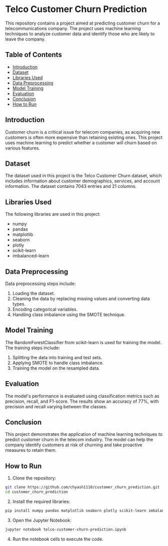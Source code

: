 # Telco Customer Churn Prediction

This repository contains a project aimed at predicting customer churn for a telecommunications company. The project uses machine learning techniques to analyze customer data and identify those who are likely to leave the company.

## Table of Contents

- [Introduction](#introduction)
- [Dataset](#dataset)
- [Libraries Used](#libraries-used)
- [Data Preprocessing](#data-preprocessing)
- [Model Training](#model-training)
- [Evaluation](#evaluation)
- [Conclusion](#conclusion)
- [How to Run](#how-to-run)

## Introduction

Customer churn is a critical issue for telecom companies, as acquiring new customers is often more expensive than retaining existing ones. This project uses machine learning to predict whether a customer will churn based on various features.

## Dataset

The dataset used in this project is the Telco Customer Churn dataset, which includes information about customer demographics, services, and account information. The dataset contains 7043 entries and 21 columns.

## Libraries Used

The following libraries are used in this project:

- numpy
- pandas
- matplotlib
- seaborn
- plotly
- scikit-learn
- imbalanced-learn

## Data Preprocessing

Data preprocessing steps include:

1. Loading the dataset.
2. Cleaning the data by replacing missing values and converting data types.
3. Encoding categorical variables.
4. Handling class imbalance using the SMOTE technique.

## Model Training

The RandomForestClassifier from scikit-learn is used for training the model. The training steps include:

1. Splitting the data into training and test sets.
2. Applying SMOTE to handle class imbalance.
3. Training the model on the resampled data.

## Evaluation

The model's performance is evaluated using classification metrics such as precision, recall, and F1-score. The results show an accuracy of 77%, with precision and recall varying between the classes.

## Conclusion

This project demonstrates the application of machine learning techniques to predict customer churn in the telecom industry. The model can help the company identify customers at risk of churning and take proactive measures to retain them.

## How to Run

1. Clone the repository:

```bash
git clone https://github.com/chyash1110/customer_churn_prediction.git
cd customer_churn_prediction
```

2. Install the required libraries:

```bash
pip install numpy pandas matplotlib seaborn plotly scikit-learn imbalanced-learn
```

3. Open the Jupyter Notebook:

```bash
jupyter notebook telco-customer-churn-prediction.ipynb
```

4. Run the notebook cells to execute the code.
